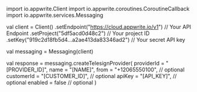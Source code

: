import io.appwrite.Client
import io.appwrite.coroutines.CoroutineCallback
import io.appwrite.services.Messaging

val client = Client()
    .setEndpoint("https://cloud.appwrite.io/v1") // Your API Endpoint
    .setProject("5df5acd0d48c2") // Your project ID
    .setKey("919c2d18fb5d4...a2ae413da83346ad2") // Your secret API key

val messaging = Messaging(client)

val response = messaging.createTelesignProvider(
    providerId = "[PROVIDER_ID]",
    name = "[NAME]",
    from = "+12065550100", // optional
    customerId = "[CUSTOMER_ID]", // optional
    apiKey = "[API_KEY]", // optional
    enabled = false // optional
)
